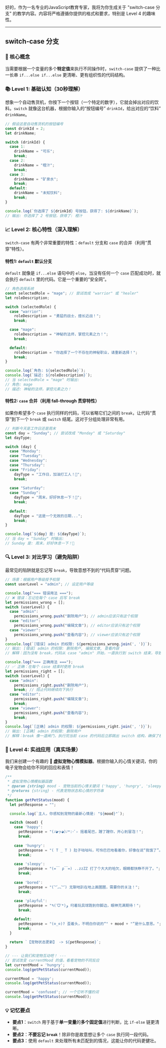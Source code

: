 好的，作为一名专业的JavaScript教育专家，我将为你生成关于 "switch-case 分支" 的教学内容。内容将严格遵循你提供的格式和要求，特别是 Level 4 的趣味性。

---

## switch-case 分支

### 🎯 核心概念
当需要根据一个变量的多个**特定值**来执行不同操作时，`switch-case` 提供了一种比一长串 `if...else if...else` 更清晰、更有组织性的代码结构。

### 📚 Level 1: 基础认知（30秒理解）
想象一个自动售货机，你按下一个按钮（一个特定的数字），它就会掉出对应的饮料。`switch` 就像这台机器，根据你输入的“按钮编号” `drinkId`，给出对应的“饮料” `drinkName`。

```javascript
// 假设这是自动售货机的按钮编号
const drinkId = 2;
let drinkName;

switch (drinkId) {
  case 1:
    drinkName = "可乐";
    break;
  case 2:
    drinkName = "橙汁";
    break;
  case 3:
    drinkName = "矿泉水";
    break;
  default:
    drinkName = "未知饮料";
    break;
}

console.log(`你选择了 ${drinkId} 号按钮，获得了: ${drinkName}`);
// 输出: 你选择了 2 号按钮，获得了: 橙汁
```

### 📈 Level 2: 核心特性（深入理解）
`switch-case` 有两个非常重要的特性：`default` 分支和 `case` 的合并（利用“贯穿”特性）。

#### 特性1: `default` 默认分支
`default` 就像是 `if...else` 语句中的 `else`，当没有任何一个 `case` 匹配成功时，就会执行 `default` 里的代码。它是一个重要的“安全网”。

```javascript
// 角色选择系统
const selectedRole = "mage"; // 尝试改成 "warrior" 或 "healer"
let roleDescription;

switch (selectedRole) {
  case "warrior":
    roleDescription = "勇猛的战士，擅长近战！";
    break;

  case "mage":
    roleDescription = "神秘的法师，掌控元素之力！";
    break;

  default:
    roleDescription = "你选择了一个不存在的神秘职业，请重新选择！";
    break;
}

console.log(`角色: ${selectedRole}`);
console.log(`描述: ${roleDescription}`);
// 当 selectedRole = "mage" 时输出:
// 角色: mage
// 描述: 神秘的法师，掌控元素之力！
```

#### 特性2: `case` 合并（利用 fall-through 贯穿特性）
如果你希望多个 `case` 执行同样的代码，可以省略它们之间的 `break`，让代码“贯穿”到下一个 `break` 或 `switch` 结尾。这对于分组处理非常有用。

```javascript
// 判断今天是工作日还是周末
const day = "Sunday"; // 尝试改成 "Monday" 或 "Saturday"
let dayType;

switch (day) {
  case "Monday":
  case "Tuesday":
  case "Wednesday":
  case "Thursday":
  case "Friday":
    dayType = "工作日，加油打工人！💪";
    break;
  
  case "Saturday":
  case "Sunday":
    dayType = "周末，好好休息一下！🎉";
    break;
  
  default:
    dayType = "这是一个无效的日期...";
    break;
}

console.log(`${day} 是: ${dayType}`);
// 当 day = "Sunday" 时输出:
// Sunday 是: 周末，好好休息一下！🎉
```

### 🔍 Level 3: 对比学习（避免陷阱）
最常见的陷阱就是忘记写 `break`，导致意想不到的“代码贯穿”问题。

```javascript
// 场景：根据用户等级授予权限
const userLevel = "admin"; // 设定用户等级

console.log("=== 错误用法 ===");
// ❌ 错误：忘记在每个 case 后写 break
let permissions_wrong = [];
switch (userLevel) {
  case "admin":
    permissions_wrong.push("删除用户"); // admin应该只有这个权限
  case "editor":
    permissions_wrong.push("编辑文章"); // editor应该只有这个权限
  case "viewer":
    permissions_wrong.push("查看内容"); // viewer应该只有这个权限
}
console.log(`[错误] admin 的权限: ${permissions_wrong.join(', ')}`);
// 输出: [错误] admin 的权限: 删除用户, 编辑文章, 查看内容
// 解释：因为没有 break，代码从 case "admin" 开始，一直执行到 switch 结束，导致 admin 意外获得了所有权限。

console.log("=== 正确用法 ===");
// ✅ 正确：在每个 case 结束时使用 break
let permissions_right = [];
switch (userLevel) {
  case "admin":
    permissions_right.push("删除用户");
    break; // 阻止代码继续向下执行
  case "editor":
    permissions_right.push("编辑文章");
    break;
  case "viewer":
    permissions_right.push("查看内容");
    break;
}
console.log(`[正确] admin 的权限: ${permissions_right.join(', ')}`);
// 输出: [正确] admin 的权限: 删除用户
// 解释：break 像一道闸门，执行完当前 case 的代码后立即跳出 switch 结构，确保了权限的正确分配。
```

### 🚀 Level 4: 实战应用（真实场景）
我们来创建一个有趣的 **🐾 虚拟宠物心情模拟器**。根据你输入的心情关键词，你的电子宠物会给你不同的回应和表情！

```javascript
/**
 * 虚拟宠物心情模拟器函数
 * @param {string} mood - 宠物当前的心情关键词 ('happy', 'hungry', 'sleepy', 'bored')
 * @returns {string} - 代表宠物状态和心情的字符串
 */
function getPetStatus(mood) {
  let petResponse = "";

  console.log(`主人，你感知到宠物的最新心情是: "${mood}"`);

  switch (mood) {
    case 'happy':
      petResponse = "(ﾉ◕ヮ◕)ﾉ*:･ﾟ✧ 摇着尾巴，蹭了蹭你，开心到冒泡！";
      break;
    
    case 'hungry':
      petResponse = "( T _ T ) 肚子咕咕叫，可怜巴巴地看着你，好像在说“我饿了”。";
      break;
      
    case 'sleepy':
      petResponse = "(=￣ ρ￣=) ..zzZZ 打了个大大的哈欠，眼睛都快睁不开了。";
      break;
      
    case 'bored':
      petResponse = "(︶︹︺) 无聊地趴在地上画圈圈，需要你的关注！";
      break;
      
    case 'playful':
      petResponse = "٩(ˊᗜˋ*)و 叼着玩具球跑到你脚边，眼神充满期待！";
      break;

    default:
      petResponse = "(⊙_⊙)? 歪着头，不明白你说的“" + mood + "”是什么意思。";
      break;
  }
  
  return `【宠物状态更新】 -> ${petResponse}`;
}

// --- 让我们和宠物互动吧！ ---
// 尝试改变 currentMood 的值，看看宠物的不同反应
let currentMood = 'hungry'; 
console.log(getPetStatus(currentMood));

currentMood = 'happy';
console.log(getPetStatus(currentMood));

currentMood = 'confused'; // 一个它听不懂的词
console.log(getPetStatus(currentMood));
```

### 💡 记忆要点
- **要点1**：`switch` 用于基于**单一变量**的**多个固定值**进行判断，比 `if-else` 链更清晰。
- **要点2**：**不要忘记 `break`**！除非你是故意想让多个 `case` 执行同一段代码。
- **要点3**：使用 `default` 来处理所有未匹配到的情况，这能让你的代码更健壮。

<!--
metadata:
  syntax: [switch, case, break, default, let, const, function]
  pattern: [conditional-logic]
  api: [console.log]
  concept: [control-flow, branching]
  difficulty: basic
  dependencies: [无]
  related: [js-sec-1-3-1]
-->